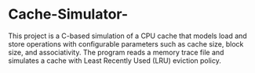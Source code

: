 # Cache-Simulator-
This project is a C-based simulation of a CPU cache that models load and store operations with configurable parameters such as cache size, block size, and associativity. The program reads a memory trace file and simulates a cache with Least Recently Used (LRU) eviction policy.

